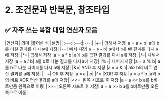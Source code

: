 # 2. 조건문과 반복문, 참조타입

## ✅ 자주 쓰는 복합 대입 연산자 모음

|연산자|	의미	|풀어쓴 식	|설명|
|:---:|:---:|:---:|
|+=|	더해서 저장|	a = a + b|	a에 b를 더한 결과를 다시 a에 저장|
|-=|	빼서 저장|	a = a - b|	a에서 b를 뺀 결과를 다시 a에 저장|
|*=|	곱해서 저장	|a = a * b|	a에 b를 곱한 결과를 다시 a에 저장|
|/=|	나눠서 저장	|a = a / b|	a를 b로 나눈 결과를 다시 a에 저장|
|%=|	나머지 저장	|a = a % b|	a를 b로 나눈 나머지를 다시 a에 저장|
|&=|	AND 후 저장	|a = a & b|	a와 b의 비트 연산 결과를 a에 저장|
|`	=`|	OR 후 저장	|a = a | b|
|^=	|XOR 후 저장	|a = a ^ b	|a와 b의 비트 XOR 연산 결과를 a에 저장|
|<<=	|왼쪽 시프트 후 저장	|a = a << b	a를 b비트만큼 왼쪽으로 이동|
|>>=	|오른쪽 시프트 후 저장|	a = a >> b	a를 b비트만큼 오른쪽으로 이동|
